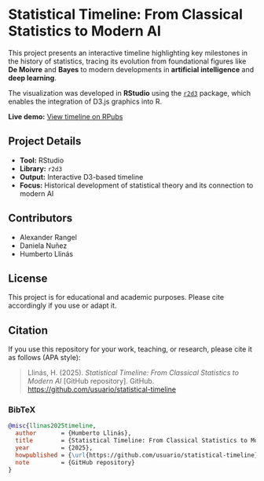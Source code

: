 # Statistical Timeline: From Classical Statistics to Modern AI

This project presents an interactive timeline highlighting key milestones in the history of statistics, tracing its evolution from foundational figures like **De Moivre** and **Bayes** to modern developments in **artificial intelligence** and **deep learning**.

The visualization was developed in **RStudio** using the [`r2d3`](https://cran.r-project.org/web/packages/r2d3/index.html) package, which enables the integration of D3.js graphics into R.  

**Live demo:** [View timeline on RPubs](https://rpubs.com/hllinas/R_Multivariado_Historia)

## Project Details

- **Tool:** RStudio  
- **Library:** `r2d3`  
- **Output:** Interactive D3-based timeline  
- **Focus:** Historical development of statistical theory and its connection to modern AI  

## Contributors

- Alexander Rangel  
- Daniela Nuñez  
- Humberto Llinás

## License

This project is for educational and academic purposes. Please cite accordingly if you use or adapt it.


## Citation

If you use this repository for your work, teaching, or research, please cite it as follows (APA style):

> Llinás, H. (2025). *Statistical Timeline: From Classical Statistics to Modern AI* [GitHub repository]. GitHub. https://github.com/usuario/statistical-timeline

### BibTeX

```bibtex
@misc{llinas2025timeline,
  author       = {Humberto Llinás},
  title        = {Statistical Timeline: From Classical Statistics to Modern AI},
  year         = {2025},
  howpublished = {\url{https://github.com/usuario/statistical-timeline}},
  note         = {GitHub repository}
}
